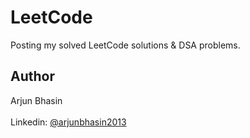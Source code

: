 # LeetCode

Posting my solved LeetCode solutions & DSA problems. 

## Author 

Arjun Bhasin<br><br>
Linkedin: [@arjunbhasin2013](https://www.linkedin.com/in/arjun-bhasin-ds/)
